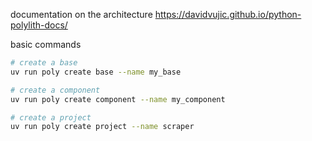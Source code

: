 documentation on the architecture https://davidvujic.github.io/python-polylith-docs/

basic commands
```sh
# create a base
uv run poly create base --name my_base

# create a component
uv run poly create component --name my_component

# create a project
uv run poly create project --name scraper
```